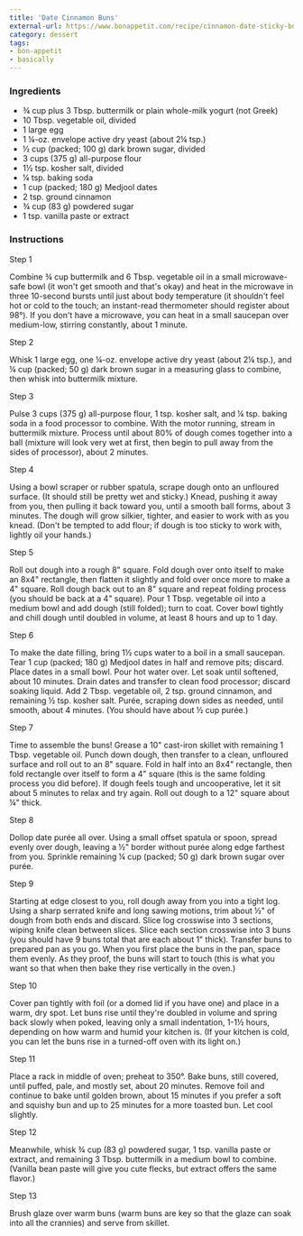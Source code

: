 ```yaml
---
title: 'Date Cinnamon Buns'
external-url: https://www.bonappetit.com/recipe/cinnamon-date-sticky-buns
category: dessert
tags:
- bon-appetit
- basically
---
```


### Ingredients

- ¾ cup plus 3 Tbsp. buttermilk or plain whole-milk yogurt (not Greek)
- 10 Tbsp. vegetable oil, divided
- 1 large egg
- 1 ¼-oz. envelope active dry yeast (about 2¼ tsp.)
- ½ cup (packed; 100 g) dark brown sugar, divided
- 3 cups (375 g) all-purpose flour
- 1½ tsp. kosher salt, divided
- ¼ tsp. baking soda
- 1 cup (packed; 180 g) Medjool dates
- 2 tsp. ground cinnamon
- ¾ cup (83 g) powdered sugar
- 1 tsp. vanilla paste or extract

### Instructions

Step 1

   Combine ¾ cup buttermilk and 6 Tbsp. vegetable oil in a small microwave-safe bowl (it won't get smooth and that's okay) and heat in the microwave in three 10-second bursts until just about body temperature (it shouldn't feel hot or cold to the touch; an instant-read thermometer should register about 98°). If you don't have a microwave, you can heat in a small saucepan over medium-low, stirring constantly, about 1 minute.

Step 2

   Whisk 1 large egg, one ¼-oz. envelope active dry yeast (about 2¼ tsp.), and ¼ cup (packed; 50 g) dark brown sugar in a measuring glass to combine, then whisk into buttermilk mixture.

Step 3

   Pulse 3 cups (375 g) all-purpose flour, 1 tsp. kosher salt, and ¼ tsp. baking soda in a food processor to combine. With the motor running, stream in buttermilk mixture. Process until about 80% of dough comes together into a ball (mixture will look very wet at first, then begin to pull away from the sides of processor), about 2 minutes.

Step 4

   Using a bowl scraper or rubber spatula, scrape dough onto an unfloured surface. (It should still be pretty wet and sticky.) Knead, pushing it away from you, then pulling it back toward you, until a smooth ball forms, about 3 minutes. The dough will grow silkier, tighter, and easier to work with as you knead. (Don't be tempted to add flour; if dough is too sticky to work with, lightly oil your hands.)

Step 5

   Roll out dough into a rough 8" square. Fold dough over onto itself to make an 8x4" rectangle, then flatten it slightly and fold over once more to make a 4" square. Roll dough back out to an 8" square and repeat folding process (you should be back at a 4" square). Pour 1 Tbsp. vegetable oil into a medium bowl and add dough (still folded); turn to coat. Cover bowl tightly and chill dough until doubled in volume, at least 8 hours and up to 1 day.

Step 6

   To make the date filling, bring 1½ cups water to a boil in a small saucepan. Tear 1 cup (packed; 180 g) Medjool dates in half and remove pits; discard. Place dates in a small bowl. Pour hot water over. Let soak until softened, about 10 minutes. Drain dates and transfer to clean food processor; discard soaking liquid. Add 2 Tbsp. vegetable oil, 2 tsp. ground cinnamon, and remaining ½ tsp. kosher salt. Purée, scraping down sides as needed, until smooth, about 4 minutes. (You should have about ½ cup purée.)

Step 7

   Time to assemble the buns! Grease a 10" cast-iron skillet with remaining 1 Tbsp. vegetable oil. Punch down dough, then transfer to a clean, unfloured surface and roll out to an 8" square. Fold in half into an 8x4" rectangle, then fold rectangle over itself to form a 4" square (this is the same folding process you did before). If dough feels tough and uncooperative, let it sit about 5 minutes to relax and try again. Roll out dough to a 12" square about ¼" thick.

Step 8

   Dollop date purée all over. Using a small offset spatula or spoon, spread evenly over dough, leaving a ½" border without purée along edge farthest from you. Sprinkle remaining ¼ cup (packed; 50 g) dark brown sugar over purée.

Step 9

   Starting at edge closest to you, roll dough away from you into a tight log. Using a sharp serrated knife and long sawing motions, trim about ½" of dough from both ends and discard. Slice log crosswise into 3 sections, wiping knife clean between slices. Slice each section crosswise into 3 buns (you should have 9 buns total that are each about 1" thick). Transfer buns to prepared pan as you go. When you first place the buns in the pan, space them evenly. As they proof, the buns will start to touch (this is what you want so that when then bake they rise vertically in the oven.)

Step 10

   Cover pan tightly with foil (or a domed lid if you have one) and place in a warm, dry spot. Let buns rise until they're doubled in volume and spring back slowly when poked, leaving only a small indentation, 1-1½ hours, depending on how warm and humid your kitchen is. (If your kitchen is cold, you can let the buns rise in a turned-off oven with its light on.)

Step 11

   Place a rack in middle of oven; preheat to 350°. Bake buns, still covered, until puffed, pale, and mostly set, about 20 minutes. Remove foil and continue to bake until golden brown, about 15 minutes if you prefer a soft and squishy bun and up to 25 minutes for a more toasted bun. Let cool slightly.

Step 12

   Meanwhile, whisk ¾ cup (83 g) powdered sugar, 1 tsp. vanilla paste or extract, and remaining 3 Tbsp. buttermilk in a medium bowl to combine. (Vanilla bean paste will give you cute flecks, but extract offers the same flavor.)

Step 13

   Brush glaze over warm buns (warm buns are key so that the glaze can soak into all the crannies) and serve from skillet.
